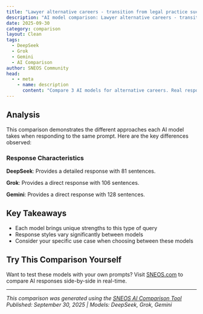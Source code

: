 ```yaml
---
title: "Lawyer alternative careers - transition from legal practice successfully"
description: "AI model comparison: Lawyer alternative careers - transition from legal practice successfully..."
date: 2025-09-30
category: comparison
layout: Clean
tags:
  - DeepSeek
  - Grok
  - Gemini
  - AI Comparison
author: SNEOS Community
head:
  - - meta
    - name: description
      content: "Compare 3 AI models for alternative careers. Real responses from DeepSeek, Grok, Gemini with detailed analysis."
---
```


<ChatComparison
  title="Lawyer alternative careers - transition from legal practice successfully"
  prompt="Lawyer alternative careers - transition from legal practice successfully"
  :responses='{
    "DeepSeek": "Of course. Transitioning from a legal career is a common and very achievable goal. The skills you\u0027ve honed as a lawyer\u2014analytical reasoning, project management, persuasive communication, and meticulous attention to detail\u2014are highly valued across numerous industries.\n\nThe key to a successful transition is to reframe your identity from \u0022lawyer\u0022 to \u0022problem-solver with a legal background.\u0022\n\nHere is a comprehensive guide to alternative careers for lawyers, broken down by category and strategy.\n\n---\n\n### Part 1: Mindset \u0026 Strategy for a Successful Transition\n\n1.  **Conduct a Self-Assessment:** Before looking at roles, look at yourself.\n    *   **What do you enjoy?** Do you like drafting, negotiating, strategizing, managing people, public speaking, or deep research?\n    *   **What do you dislike?** Is it the billable hour, the adversarial nature, the repetitive documents, or the high-pressure deadlines?\n    *   **Identify Your Transferable Skills:** Make a list beyond \u0022legal research and writing.\u0022 Think: conflict resolution, risk management, compliance, due diligence, stakeholder management, and data analysis.\n\n2.  **Reframe Your Narrative:** Stop saying \u0022I\u0027m a lawyer looking to leave the law.\u0022 Start saying: **\u0022I\u0027m a [Problem-Solver/Strategist/Project Manager] with a specialized background in law, seeking to apply my skills in a [new industry/role].\u0022**\n\n3.  **Network Strategically:** Your network is your most valuable asset.\n    *   **Informational Interviews:** Reach out to people in roles or industries that interest you. Ask about their day-to-day, required skills, and how they got there. **Do not ask for a job** in the first conversation.\n    *   **Leverage LinkedIn:** Follow companies and influencers in your target field. Engage with their content. Update your profile to highlight transferable skills, not just legal expertise.\n\n4.  **Be Prepared for a Learning Curve and a Potential Pay Cut:** Some roles may offer comparable pay, but others, especially at entry-level in a new field, may not. View it as an investment in your long-term happiness and career growth.\n\n---\n\n### Part 2: High-Potential Alternative Career Categories\n\nHere are some of the most common and rewarding paths for former lawyers.\n\n#### Category 1: In-House \u0026 Business-Adjacent Roles\n*These roles allow you to be a strategic partner rather than just an advisor.*\n\n*   **Compliance Officer / Manager:** A natural fit. You develop and implement programs to ensure the company complies with laws and regulations. Industries: Financial Services, Healthcare, Tech, Pharma.\n*   **Contract Manager / Specialist:** Manage the lifecycle of company contracts (drafting, negotiation, execution). Less adversarial than litigation and more focused on business enablement.\n*   **Corporate Development / M\u0026A Analyst:** Your due diligence and deal-structuring experience is directly applicable. You\u0027ll help identify, evaluate, and execute acquisitions and partnerships.\n*   **Human Resources:** Specialize in **Employee Relations** or as an **HR Business Partner**. Your understanding of employment law, investigation skills, and conflict resolution are perfect for this field.\n\n#### Category 2: Tech \u0026 Innovation\n*The tech industry highly values structured thinkers who can navigate complex regulatory environments.*\n\n*   **Privacy Officer / Data Protection Counsel:** With GDPR, CCPA, and other privacy laws, this is a booming field. You develop and oversee data privacy programs.\n*   **Product Counsel / Legal Ops:** Advise product teams on legal risk from the design stage. **Legal Operations** involves using tech and process improvement to make legal teams more efficient.\n*   **Contracts Lifecycle Management (CLM) Consultant:** Work for a tech company (like Ironclad or DocuSign) to help other legal departments implement their software. You understand the client\u0027s pain points intimately.\n*   **Trust \u0026 Safety Manager:** Develop policies and processes for content moderation, user safety, and platform integrity on social media or online marketplaces.\n\n#### Category 3: Finance \u0026 Investing\n*Leverage your analytical and risk-assessment skills in a fast-paced environment.*\n\n*   **Investment Banking Analyst (especially in M\u0026A or Restructuring):** Intense hours, but your ability to analyze companies and manage complex processes is a huge asset.\n*   **Venture Capital / Private Equity Associate:** Evaluate potential investments, conduct due diligence, and help portfolio companies with legal and strategic challenges. Your network from representing startups or funds can be a door-opener.\n*   **Compliance at a Financial Institution:** A very stable and well-compensated path. Roles exist in Anti-Money Laundering (AML), Know Your Customer (KYC), and general regulatory compliance.\n\n#### Category 4: Entrepreneurship \u0026 Content\n*For those who want to build something of their own or leverage their expertise creatively.*\n\n*   **Legal Tech Founder:** Identify a pain point you experienced in practice and build a solution for it.\n*   **Consultant:** Offer your expertise on a project basis in areas like compliance, e-discovery, litigation readiness, or contract process review.\n*   **Writer / Journalist / Analyst:** Legal training is excellent preparation for rigorous research and clear writing. Cover the legal industry, a specific business sector, or policy for a news outlet, research firm, or blog.\n*   **Professional Speaker / Trainer:** Develop workshops on topics like negotiation, ethics, compliance, or legal writing for corporate audiences.\n\n#### Category 5: Public Interest \u0026 Government\n*Shift your focus to policy and the public good.*\n\n*   **Policy Analyst / Lobbyist:** Work for a corporation, non-profit, or trade association to analyze and influence legislation and regulation.\n*   **Government Agency Roles:** Work at the SEC, FTC, FCC, or a myriad of other agencies in enforcement, policy, or advisory capacities.\n*   **Non-Profit Management:** Your project management and governance skills are invaluable for running or managing programs at a non-profit organization.\n\n---\n\n### Part 3: Actionable First Steps You Can Take Today\n\n1.  **Update Your LinkedIn Profile \u0026 Resume:**\n    *   **LinkedIn Headline:** Change it from \u0022Lawyer at XYZ Firm\u0022 to something like \u0022Compliance \u0026 Risk Management Professional | Former Big Law Attorney\u0022 or \u0022Strategic Advisor Skilled in Contract Negotiation \u0026 M\u0026A Due Diligence.\u0022\n    *   **Resume:** De-emphasize \u0022legal\u0022 jargon. Use business language. For example, change \u0022Drafted motions for summary judgment\u0022 to \u0022Developed persuasive, evidence-based arguments to resolve complex disputes efficiently.\u0022\n\n2.  **Identify 3 People for Informational Interviews:** Think of a law school classmate who left practice, a client in a role you admire, or a 2nd-degree connection on LinkedIn. Send a polite, concise message requesting 15-20 minutes of their time.\n\n3.  **Take an Online Course:** Bolster your resume with a certificate in a new area. Platforms like Coursera, edX, and LinkedIn Learning offer courses in:\n    *   **Project Management (PMP/CAPM)**\n    *   **Data Analytics**\n    *   **Compliance (CCEP)**\n    *   **Privacy (CIPP)**\n\n4.  **Join a Professional Association:** Groups like the **Association of Corporate Counsel (ACC)** have valuable resources and networking events, even if you\u0027re not yet in-house. For compliance, look at the **Society of Corporate Compliance and Ethics (SCCE)**.\n\n### Success Story Inspiration\n\n*   **The Litigator to Product Manager:** A litigation associate tired of the conflict used his deep understanding of e-discovery pain points to get a job at a legal tech startup, eventually becoming a Product Manager defining the product\u0027s features.\n*   **The Corporate Lawyer to Startup COO:** A corporate associate who spent years advising startups on fundraising and operations was recruited by a client to be their Chief Operating Officer, leveraging her strategic and deal-making skills.\n*   **The IP Lawyer to Content Strategist:** An IP lawyer with a passion for writing started a blog on tech law, built an audience, and was hired as a content strategist for a major tech company\u0027s marketing team.\n\nRemember, your legal career is not a life sentence; it\u0027s a powerful launchpad. The skills you\u0027ve developed are your greatest asset. By being strategic, reframing your experience, and networking effectively, you can successfully transition into a fulfilling and rewarding new career.",
    "Grok": "Transitioning from a career in legal practice to an alternative career can be both rewarding and challenging. Lawyers often possess a unique skill set\u2014analytical thinking, problem-solving, research, negotiation, and communication skills\u2014that can be applied to a wide range of industries and roles. Below is a detailed guide to help you explore alternative career paths and transition successfully from legal practice:\n\n---\n\n### Step 1: Self-Assessment and Goal Setting\nBefore diving into a new career, take time to reflect on your interests, skills, and long-term goals.\n- **Identify Transferable Skills:** Recognize the skills you\u2019ve developed as a lawyer, such as critical thinking, attention to detail, contract drafting, conflict resolution, and client management.\n- **Evaluate Your Interests:** What aspects of law do you enjoy (e.g., research, advocacy, policy)? What frustrates you (e.g., billable hours, stress)? Are there industries or hobbies you\u2019re passionate about outside of law?\n- **Clarify Your Priorities:** Are you seeking better work-life balance, higher income, creative freedom, or a sense of purpose? Define what \u201Csuccess\u201D means to you in a new career.\n- **Assess Financial Needs:** Consider whether you can afford a career switch that might involve a pay cut or additional training.\n\n**Tool:** Take career assessment tests like the Myers-Briggs Type Indicator (MBTI) or StrengthsFinder to better understand your personality and strengths.\n\n---\n\n### Step 2: Explore Alternative Career Paths\nLawyers can pivot to numerous fields. Here are some common and emerging alternative careers for lawyers, grouped by skill alignment and industry:\n\n#### 1. Business and Corporate Roles\nLawyers often excel in business roles due to their understanding of contracts, compliance, and risk management.\n- **Corporate Compliance Officer:** Ensure companies adhere to laws and regulations.\n- **Human Resources (HR) Manager:** Handle workplace policies, employee relations, and conflict resolution.\n- **Business Consultant/Management Consultant:** Advise organizations on strategy, operations, or legal risks (firms like McKinsey or Deloitte often value legal backgrounds).\n- **Entrepreneur/Startup Founder:** Use your legal knowledge to start a business, especially in legal tech or consulting.\n\n#### 2. Policy, Government, and Advocacy\nIf you\u2019re passionate about social impact or public service, these roles may align with your values.\n- **Policy Analyst/Advisor:** Work for government agencies, think tanks, or NGOs to shape legislation or public policy.\n- **Lobbyist:** Advocate for specific causes or organizations to influence policy.\n- **Nonprofit Leadership:** Lead or manage programs for charities or advocacy groups (e.g., executive director roles).\n\n#### 3. Writing, Media, and Communications\nLawyers often have strong writing and storytelling skills, making these fields a natural pivot.\n- **Legal Journalist/Content Creator:** Write articles, books, or blogs about legal issues for outlets like Law360 or create educational content on platforms like YouTube or LinkedIn.\n- **Technical Writer:** Draft manuals, policies, or reports for companies in tech, healthcare, or finance.\n- **Public Relations (PR) Specialist:** Manage communications and branding for organizations, leveraging your ability to craft persuasive messages.\n\n#### 4. Education and Training\nIf you enjoy mentorship or teaching, education can be a fulfilling path.\n- **Law Professor or Lecturer:** Teach at universities or law schools (may require further academic credentials).\n- **Corporate Trainer:** Teach employees about compliance, ethics, or workplace policies.\n- **Career Coach for Lawyers:** Help other attorneys transition to new careers using your experience.\n\n#### 5. Technology and Legal Tech\nWith the rapid growth of legal tech, lawyers with tech-savvy skills can thrive in this space.\n- **Legal Tech Consultant/Product Manager:** Work for companies like Clio, DocuSign, or Relativity to develop tools for law firms and legal departments.\n- **Data Privacy Officer:** Advise companies on data protection laws like GDPR or CCPA.\n- **Ediscovery Specialist:** Manage electronic evidence in litigation, often for tech or legal consulting firms.\n\n#### 6. Finance and Real Estate\nLawyers with transactional experience can pivot to finance or property-related roles.\n- **Financial Analyst/Advisor:** Work in investment banking, wealth management, or corporate finance (may require additional certifications like CFA).\n- **Real Estate Consultant/Broker:** Use knowledge of property law to assist clients in real estate transactions.\n- **Risk Manager:** Assess and mitigate financial or operational risks for organizations.\n\n#### 7. Creative and Non-Traditional Roles\nIf you want to step away from structured environments, consider creative or entrepreneurial paths.\n- **Author/Screenwriter:** Write novels, memoirs, or scripts (legal thrillers are a popular genre for ex-lawyers).\n- **Mediator/Conflict Resolution Specialist:** Help parties resolve disputes outside of court.\n- **Life Coach or Counselor:** Use your listening and problem-solving skills to guide individuals (may require additional training).\n\n---\n\n### Step 3: Build Relevant Skills and Credentials\nDepending on the career path you choose, you may need to upskill or earn certifications.\n- **Certifications and Courses:** Look into programs tailored to your target industry. For example:\n  - Business: MBA, project management certification (PMP), or financial modeling courses.\n  - Tech: Coding bootcamps, data analytics courses, or certifications in cybersecurity or AI.\n  - Writing: Creative writing workshops or journalism courses.\n- **Networking and Mentorship:** Join industry-specific groups on LinkedIn, attend conferences, and seek mentors who have made similar transitions.\n- **Volunteering or Internships:** Gain hands-on experience in a new field through part-time or volunteer work while still practicing law.\n\n**Tip:** Highlight your legal background as a unique strength, but tailor your resume and cover letter to emphasize relevant skills for the new role.\n\n---\n\n### Step 4: Leverage Your Legal Network\nYour existing network can be a powerful tool in transitioning.\n- **Inform Colleagues and Clients:** Let trusted contacts know you\u2019re exploring new opportunities\u2014they may have leads or referrals.\n- **Join Professional Groups:** Engage with organizations like the American Bar Association (ABA) or local bar associations, which often have resources for career transitions.\n- **Alumni Networks:** Reach out to alumni from your law school or undergraduate program for advice or job opportunities.\n\n---\n\n### Step 5: Address Common Challenges\nTransitioning careers can come with hurdles. Here\u2019s how to tackle them:\n- **Fear of Starting Over:** Remember that your legal skills give you a strong foundation\u2014focus on transferable abilities rather than seeing it as a \u201Creset.\u201D\n- **Pay Cut Concerns:** If a pay cut is unavoidable, create a financial plan to manage the transition (e.g., savings, part-time legal work).\n- **Identity Shift:** Leaving law may feel like losing a part of your identity. Reframe the change as an expansion of your skills and purpose.\n- **Lack of Experience:** Start with roles or industries adjacent to law (e.g., compliance, HR) to ease the transition while building new expertise.\n\n---\n\n### Step 6: Consider Hybrid or Part-Time Options\nIf you\u2019re not ready to leave law entirely, explore hybrid or part-time roles to test the waters.\n- **Contract Attorney/Freelance Legal Work:** Take on project-based legal work while pursuing a side career.\n- **In-House Counsel with Broader Responsibilities:** Move to a corporate role where legal expertise is just one part of the job (e.g., overseeing operations or strategy).\n- **Consulting:** Offer legal consulting services while exploring other fields.\n\n---\n\n### Success Stories and Inspiration\n- **From Lawyer to Author:** Many lawyers, like John Grisham, have become bestselling authors by drawing on their legal experiences.\n- **From Lawyer to Tech Entrepreneur:** Lawyers have founded legal tech startups like LegalZoom, leveraging their insight into pain points in the legal industry.\n- **From Lawyer to Policy Advocate:** Barack Obama, a former lawyer, transitioned into public service and politics, showing the power of legal training in leadership roles.\n\n---\n\n### Step 7: Take Action\n- **Set a Timeline:** Decide whether you\u2019ll transition gradually (e.g., over 1-2 years) or make a clean break.\n- **Create a Portfolio:** Document relevant skills or projects (e.g., writing samples, business plans) to showcase to potential employers.\n- **Apply and Iterate:** Start applying for roles, and use feedback from interviews to refine your approach.\n\n---\n\n### Resources for Transitioning Lawyers\n- **Books:**\n  - *What Color Is Your Parachute?* by Richard N. Bolles \u2013 A classic career transition guide.\n  - *The Lawyer\u2019s Career Change Handbook* by Hindi Greenberg \u2013 Tailored advice for attorneys.\n- **Websites:**\n  - LeavingLaw.com \u2013 Resources and community for lawyers seeking new careers.\n  - JD Careers Out There (JDCOT) \u2013 Videos and advice on alternative careers for JDs.\n- **Podcasts:**\n  - \u201CThe Former Lawyer Podcast\u201D \u2013 Stories and tips from ex-lawyers.\n  - \u201CJDHD\u201D \u2013 Focuses on career pivots for lawyers with ADHD or unique challenges.\n\n---\n\n### Final Thoughts\nTransitioning from legal practice to an alternative career requires introspection, planning, and persistence, but it\u2019s entirely achievable. Your legal background is a powerful asset that can open doors in diverse fields. Whether you\u2019re seeking a better work-life balance, a creative outlet, or a new challenge, take incremental steps, lean on your network, and remain open to learning. Many lawyers have successfully pivoted to fulfilling careers\u2014 you can too.\n\nIf you have a specific career path in mind or need more tailored advice, feel free to ask for further details!",
    "Gemini": "Okay, you\u0027re a lawyer looking to transition out of traditional practice. That\u0027s a common and very achievable goal! Many lawyers have successfully pivoted to fulfilling and lucrative alternative careers. Here\u0027s a breakdown of potential paths, the skills that translate, and how to make the switch successfully:\n\n**I. Leveraging Legal Skills Directly (Adjacent Roles):**\n\nThese options often require less retraining and allow you to leverage your existing legal knowledge and experience.\n\n*   **Compliance Officer/Manager:**\n    *   **What it is:** Develops, implements, and oversees compliance programs to ensure a company adheres to laws, regulations, and internal policies.\n    *   **Why it fits:** Lawyers are experts in understanding and interpreting regulations.  Due diligence, risk assessment, investigation skills are invaluable.\n    *   **How to transition:**  Focus on experience in regulatory areas relevant to the specific industry (e.g., healthcare, finance, environmental). Consider certifications like Certified Compliance \u0026 Ethics Professional (CCEP).\n\n*   **Contracts Manager/Administrator:**\n    *   **What it is:**  Drafts, reviews, negotiates, and manages contracts throughout their lifecycle.\n    *   **Why it fits:**  Directly uses contract law knowledge and negotiation skills.\n    *   **How to transition:**  Highlight contract drafting/review experience.  Consider a certificate in contract management (e.g., from the National Contract Management Association - NCMA).\n\n*   **Legal Technology:**\n    *   **What it is:** Working for legal tech companies in roles such as product management, sales, marketing, training, or customer success.\n    *   **Why it fits:** Understanding the legal industry\u0027s needs and challenges.  Ability to translate complex legal concepts into understandable terms for non-lawyers.\n    *   **How to transition:** Network with people in legal tech, attend industry events, and demonstrate your interest in technology.  Consider courses or certifications in project management or relevant software.\n\n*   **Paralegal/Legal Assistant Management:**\n    *   **What it is:** Overseeing and managing paralegal or legal assistant teams.\n    *   **Why it fits:**  Leadership, mentoring, and organizational skills developed in legal practice.\n    *   **How to transition:** Emphasize supervisory experience, training abilities, and project management skills.\n\n*   **Mediator/Arbitrator:**\n    *   **What it is:**  Facilitating dispute resolution between parties.\n    *   **Why it fits:**  Strong communication, negotiation, and analytical skills.  Knowledge of legal principles.\n    *   **How to transition:**  Obtain mediation/arbitration training and certification.  Network with experienced mediators and arbitrators.\n\n*   **Legal Recruiting:**\n    *   **What it is:**  Placing lawyers in law firms and companies.\n    *   **Why it fits:**  Deep understanding of the legal market, attorney skills, and firm culture.\n    *   **How to transition:**  Network with legal recruiters.  Demonstrate your knowledge of the legal landscape.\n\n*   **Expert Witness/Consultant:**\n    *   **What it is:**  Providing expert testimony or consulting services on legal matters within your area of expertise.\n    *   **Why it fits:**  Deep knowledge and experience in a specific legal field.\n    *   **How to transition:**  Market your expertise to law firms and companies.  Network with attorneys in your field.\n\n*   **Corporate Secretary/Governance Role:**\n    *   **What it is:**  Ensuring a company complies with corporate governance regulations and maintains accurate records.\n    *   **Why it fits:**  Understanding of corporate law, compliance, and regulatory requirements.\n    *   **How to transition:**  Highlight experience with corporate governance matters.\n\n**II. Utilizing Transferable Skills (Broader Roles):**\n\nThese roles leverage the valuable skills you\u0027ve developed as a lawyer but may require more significant re-skilling or a different industry.\n\n*   **Business Development/Sales:**\n    *   **What it is:**  Identifying and pursuing new business opportunities.\n    *   **Why it fits:**  Lawyers are skilled at persuasion, communication, and building relationships.  Ability to understand complex business issues.\n    *   **How to transition:**  Highlight client management and business development experience.  Consider sales training or courses.\n\n*   **Project Management:**\n    *   **What it is:**  Planning, executing, and closing projects on time and within budget.\n    *   **Why it fits:**  Lawyers are often responsible for managing complex cases and projects.  Strong organizational and analytical skills.\n    *   **How to transition:**  Obtain project management certification (e.g., PMP).  Highlight project management experience on your resume.\n\n*   **Management Consulting:**\n    *   **What it is:**  Advising businesses on strategy, operations, and other management issues.\n    *   **Why it fits:**  Analytical skills, problem-solving abilities, and ability to communicate effectively.\n    *   **How to transition:**  Target consulting firms that value legal experience.  Network with consultants.\n\n*   **Financial Analysis/Investment Banking:**\n    *   **What it is:**  Analyzing financial data and providing investment advice.\n    *   **Why it fits:**  Analytical skills, attention to detail, and understanding of financial regulations (especially if you worked in a relevant area like securities law).\n    *   **How to transition:**  Obtain financial certifications (e.g., CFA).  Take courses in finance and accounting.\n\n*   **Entrepreneurship:**\n    *   **What it is:** Starting your own business.\n    *   **Why it fits:** Lawyers are risk-averse, problem solvers, and hard workers.  They also have a good understanding of contracts and legal issues.\n    *   **How to transition:** Develop a business plan, secure funding, and seek mentorship from experienced entrepreneurs.\n\n*   **Writing/Editing:**\n    *   **What it is:**  Writing or editing articles, books, or other content.\n    *   **Why it fits:**  Lawyers are skilled writers and communicators.\n    *   **How to transition:**  Build a portfolio of writing samples.  Consider freelance writing opportunities.\n\n*   **Teaching/Academia:**\n    *   **What it is:**  Teaching law or related subjects at a university or college.\n    *   **Why it fits:**  Deep knowledge of law and ability to communicate effectively.\n    *   **How to transition:**  Obtain a higher degree (e.g., LLM, SJD).  Gain teaching experience.\n\n*   **Real Estate Development/Investment:**\n    *   **What it is:**  Developing or investing in real estate projects.\n    *   **Why it fits:** Understanding of property law, contracts, and finance.\n    *   **How to transition:** Take courses in real estate development or finance. Network with real estate professionals.\n\n*   **Human Resources:**\n    *   **What it is:**  Managing employee relations, recruitment, and compliance with employment laws.\n    *   **Why it fits:**  Understanding of employment law and HR regulations.\n    *   **How to transition:**  Obtain HR certification (e.g., SHRM-CP, SHRM-SCP).  Highlight experience with employee relations or compliance.\n\n**III. Key Considerations for a Successful Transition:**\n\n*   **Identify Your \u0022Why\u0022:**  Why are you leaving legal practice? What are you passionate about? What are your values?  Understanding your motivations will help you choose the right path.\n*   **Assess Your Skills:**  Make a list of your legal skills (research, writing, negotiation, analysis, etc.) and transferable skills (communication, problem-solving, leadership, etc.).\n*   **Research Industries and Roles:**  Explore different industries and roles that align with your skills and interests.  Read job descriptions and talk to people who work in those fields.\n*   **Network Strategically:**  Attend industry events, join professional organizations, and connect with people on LinkedIn.  Informational interviews are invaluable for learning about different careers.\n*   **Re-Skill or Up-Skill:**  Identify any skills gaps and take courses, workshops, or certifications to fill them.\n*   **Tailor Your Resume and Cover Letter:**  Highlight the skills and experience that are most relevant to the target role.  Use keywords from the job description.\n*   **Consider a \u0022Stepping Stone\u0022 Role:**  If you can\u0027t immediately land your dream job, consider a role that will allow you to gain relevant experience and build your network.\n*   **Be Patient:**  The transition process can take time.  Don\u0027t get discouraged if you don\u0027t find the perfect job right away.\n*   **Prepare for the Interview:**  Practice answering common interview questions and be prepared to explain why you\u0027re leaving legal practice and why you\u0027re interested in the new role.  Highlight your transferable skills and how they will benefit the employer.\n*   **Update Your LinkedIn Profile:**  Make sure your LinkedIn profile is up-to-date and highlights your skills and experience.  Use keywords that are relevant to your target role.\n* **Address concerns:** Be ready to address potential employer concerns about your career change. Show enthusiasm, willingness to learn, and the value you bring.  Emphasize that your legal background provides a unique and valuable perspective.\n* **Don\u0027t Burn Bridges:** Maintain professional relationships with former colleagues and employers. You never know when you might need their help or advice.\n\n**Examples of Successful Transitions:**\n\n*   **Litigator to Compliance Officer:**  A litigator with experience in healthcare regulations transitioned to a compliance officer role at a hospital.\n*   **Corporate Lawyer to Business Development Manager:** A corporate lawyer with experience in mergers and acquisitions transitioned to a business development manager role at a software company.\n*   **Real Estate Attorney to Real Estate Developer:**  A real estate attorney started their own real estate development company.\n\n**Important Resources:**\n\n*   **LinkedIn:**  Use LinkedIn to network with people in your target industry and find job postings.\n*   **Industry Associations:**  Join professional organizations in your target industry.\n*   **Career Counseling:**  Consider working with a career counselor who specializes in helping lawyers transition to alternative careers.\n*   **Online Courses:**  Take online courses to learn new skills and knowledge.\n*   **Books and Articles:**  Read books and articles about career transitions and alternative careers for lawyers.\n\n**The key takeaway is to be proactive, strategic, and persistent. With careful planning and execution, you can successfully transition from legal practice to a fulfilling and rewarding new career.** Good luck!\n"
  }'
  published-date="12:50"
/>

## Analysis

This comparison demonstrates the different approaches each AI model takes when responding to the same prompt. Here are the key differences observed:

### Response Characteristics

**DeepSeek**: Provides a detailed response with 81 sentences. 

**Grok**: Provides a direct response with 106 sentences. 

**Gemini**: Provides a direct response with 128 sentences. 

## Key Takeaways

- Each model brings unique strengths to this type of query
- Response styles vary significantly between models
- Consider your specific use case when choosing between these models

## Try This Comparison Yourself

Want to test these models with your own prompts? Visit [SNEOS.com](https://sneos.com) to compare AI responses side-by-side in real-time.

---

*This comparison was generated using the [SNEOS AI Comparison Tool](https://sneos.com)*
*Published: September 30, 2025 | Models: DeepSeek, Grok, Gemini*

